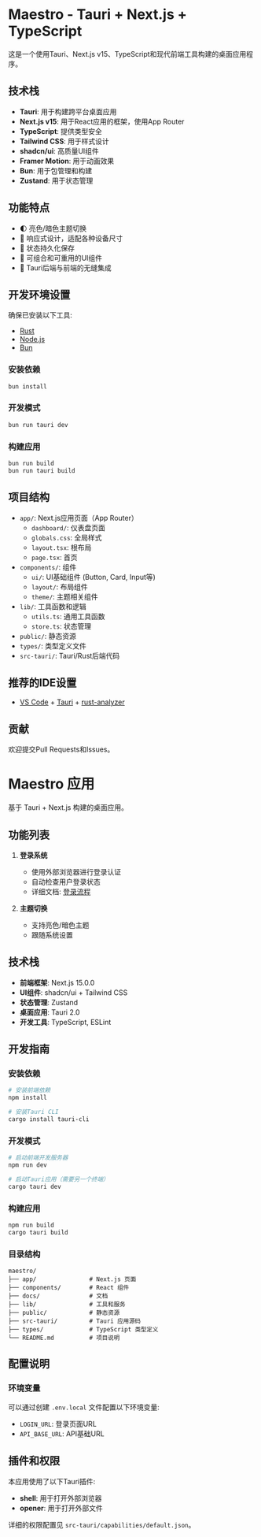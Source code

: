 # Maestro - Tauri + Next.js + TypeScript

这是一个使用Tauri、Next.js v15、TypeScript和现代前端工具构建的桌面应用程序。

## 技术栈

- **Tauri**: 用于构建跨平台桌面应用
- **Next.js v15**: 用于React应用的框架，使用App Router
- **TypeScript**: 提供类型安全
- **Tailwind CSS**: 用于样式设计
- **shadcn/ui**: 高质量UI组件
- **Framer Motion**: 用于动画效果
- **Bun**: 用于包管理和构建
- **Zustand**: 用于状态管理

## 功能特点

- 🌓 亮色/暗色主题切换
- 📱 响应式设计，适配各种设备尺寸
- 🔄 状态持久化保存
- 🧩 可组合和可重用的UI组件
- 🚀 Tauri后端与前端的无缝集成

## 开发环境设置

确保已安装以下工具:
- [Rust](https://www.rust-lang.org/)
- [Node.js](https://nodejs.org/)
- [Bun](https://bun.sh/)

### 安装依赖

```bash
bun install
```

### 开发模式

```bash
bun run tauri dev
```

### 构建应用

```bash
bun run build
bun run tauri build
```

## 项目结构

- `app/`: Next.js应用页面（App Router）
  - `dashboard/`: 仪表盘页面
  - `globals.css`: 全局样式
  - `layout.tsx`: 根布局
  - `page.tsx`: 首页
- `components/`: 组件
  - `ui/`: UI基础组件 (Button, Card, Input等)
  - `layout/`: 布局组件
  - `theme/`: 主题相关组件
- `lib/`: 工具函数和逻辑
  - `utils.ts`: 通用工具函数
  - `store.ts`: 状态管理
- `public/`: 静态资源
- `types/`: 类型定义文件
- `src-tauri/`: Tauri/Rust后端代码

## 推荐的IDE设置

- [VS Code](https://code.visualstudio.com/) + [Tauri](https://marketplace.visualstudio.com/items?itemName=tauri-apps.tauri-vscode) + [rust-analyzer](https://marketplace.visualstudio.com/items?itemName=rust-lang.rust-analyzer)

## 贡献

欢迎提交Pull Requests和Issues。

# Maestro 应用

基于 Tauri + Next.js 构建的桌面应用。

## 功能列表

1. **登录系统**
   - 使用外部浏览器进行登录认证
   - 自动检查用户登录状态
   - 详细文档: [登录流程](./docs/login-flow.md)

2. **主题切换**
   - 支持亮色/暗色主题
   - 跟随系统设置

## 技术栈

- **前端框架**: Next.js 15.0.0
- **UI组件**: shadcn/ui + Tailwind CSS
- **状态管理**: Zustand
- **桌面应用**: Tauri 2.0
- **开发工具**: TypeScript, ESLint

## 开发指南

### 安装依赖

```bash
# 安装前端依赖
npm install

# 安装Tauri CLI
cargo install tauri-cli
```

### 开发模式

```bash
# 启动前端开发服务器
npm run dev

# 启动Tauri应用（需要另一个终端）
cargo tauri dev
```

### 构建应用

```bash
npm run build
cargo tauri build
```

### 目录结构

```
maestro/
├── app/               # Next.js 页面
├── components/        # React 组件
├── docs/              # 文档
├── lib/               # 工具和服务
├── public/            # 静态资源
├── src-tauri/         # Tauri 应用源码
├── types/             # TypeScript 类型定义
└── README.md          # 项目说明
```

## 配置说明

### 环境变量

可以通过创建 `.env.local` 文件配置以下环境变量:

- `LOGIN_URL`: 登录页面URL
- `API_BASE_URL`: API基础URL

## 插件和权限

本应用使用了以下Tauri插件:

- **shell**: 用于打开外部浏览器
- **opener**: 用于打开外部文件

详细的权限配置见 `src-tauri/capabilities/default.json`。
